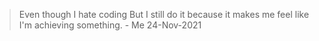 > Even though I hate coding But I still do it because it makes me feel like I'm achieving something. \- Me 24-Nov-2021
